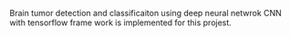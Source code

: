 Brain tumor detection and classificaiton using deep neural netwrok
CNN with tensorflow frame work is implemented for this projest.
